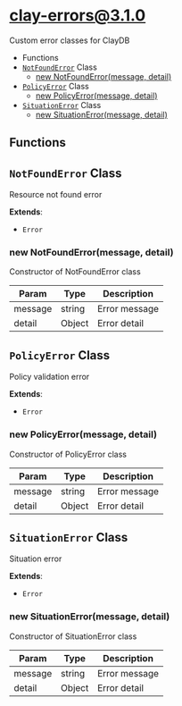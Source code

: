 # clay-errors@3.1.0

Custom error classes for ClayDB

+ Functions
+ [`NotFoundError`](#clay-errors-class) Class
  + [new NotFoundError(message, detail)](#clay-errors-class-not-found-error-constructor)
+ [`PolicyError`](#clay-errors-class) Class
  + [new PolicyError(message, detail)](#clay-errors-class-policy-error-constructor)
+ [`SituationError`](#clay-errors-class) Class
  + [new SituationError(message, detail)](#clay-errors-class-situation-error-constructor)

## Functions



<a class='md-heading-link' name="clay-errors-class"></a>

## `NotFoundError` Class

Resource not found error

**Extends**:

+ `Error`



<a class='md-heading-link' name="clay-errors-class-not-found-error-constructor" ></a>

### new NotFoundError(message, detail)

Constructor of NotFoundError class

| Param | Type | Description |
| ----- | --- | -------- |
| message | string | Error message |
| detail | Object | Error detail |


<a class='md-heading-link' name="clay-errors-class"></a>

## `PolicyError` Class

Policy validation error

**Extends**:

+ `Error`



<a class='md-heading-link' name="clay-errors-class-policy-error-constructor" ></a>

### new PolicyError(message, detail)

Constructor of PolicyError class

| Param | Type | Description |
| ----- | --- | -------- |
| message | string | Error message |
| detail | Object | Error detail |


<a class='md-heading-link' name="clay-errors-class"></a>

## `SituationError` Class

Situation error

**Extends**:

+ `Error`



<a class='md-heading-link' name="clay-errors-class-situation-error-constructor" ></a>

### new SituationError(message, detail)

Constructor of SituationError class

| Param | Type | Description |
| ----- | --- | -------- |
| message | string | Error message |
| detail | Object | Error detail |




